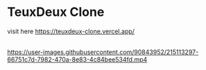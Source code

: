 # TeuxDeux Clone

visit here https://teuxdeux-clone.vercel.app/
<br></br>



https://user-images.githubusercontent.com/90843952/215113297-66751c7d-7982-470a-8e83-4c84bee534fd.mp4

